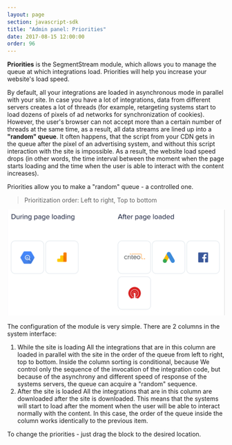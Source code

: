 ```yaml
---
layout: page
section: javascript-sdk
title: "Admin panel: Priorities"
date: 2017-08-15 12:00:00
order: 96
---
```


**Priorities** is the SegmentStream module, which allows you to manage the queue at which integrations load. Priorities will help you increase your website's load speed.

By default, all your integrations are loaded in asynchronous mode in parallel with your site. In case you have a lot of integrations, data from different servers creates a lot of threads (for example, retargeting systems start to load dozens of pixels of ad networks for synchronization of cookies). However, the user's browser can not accept more than a certain number of threads at the same time, as a result, all data streams are lined up into a **"random" queue**. It often happens, that the script from your CDN gets in the queue after the pixel of an advertising system, and without this script interaction with the site is impossible. As a result, the website load speed drops (in other words, the time interval between the moment when the page starts loading and the time when the user is able to interact with the content increases).

Priorities allow you to make a "random" queue - a controlled one.

>Prioritization order: Left to right, Top to bottom

![](/img/priorities.1.png)

The configuration of the module is very simple. There are 2 columns in the system interface:
1. While the site is loading
All the integrations that are in this column are loaded in parallel with the site in the order of the queue from left to right, top to bottom. Inside the column sorting is conditional, because We control only the sequence of the invocation of the integration code, but because of the asynchrony and different speed of response of the systems servers, the queue can acquire a "random" sequence.
2. After the site is loaded
All the integrations that are in this column are downloaded after the site is downloaded. This means that the systems will start to load after the moment when the user will be able to interact normally with the content. In this case, the order of the queue inside the column works identically to the previous item.

To change the priorities - just drag the block to the desired location.
